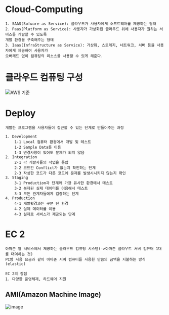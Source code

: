 # Cloud-Computing

    1. SAAS(Sofware as Service): 클라우드가 사용자에게 소프트웨어를 제공하는 형태
    2. Paas(Platform as Service): 사용자가 가상화된 클라우드 위에 사용자가 원하는 서비스를 개발할 수 있도록
    개발 환경을 구축해주는 형태
    3. Iaas(InfraStructure as Service): 가상화, 스토레지, 네트워크, 서버 등을 사용자에게 제공하여 사용자가
    오버헤드 없이 컴퓨팅의 리소스를 사용할 수 있게 해준다.

#  클라우드 컴퓨팅 구성
![AWS 기준](https://user-images.githubusercontent.com/65396939/205218379-5cc35a62-3ea8-4735-a110-bc5696172cf9.png)
 
 
 # Deploy
    개발한 프로그램을 사용자들이 접근할 수 있는 단계로 만들어주는 과정
    
    1. Development
        1-1 Local 컴퓨터 환경에서 개발 및 테스트
        1-2 Sample Data를 이용
        1-3 변경사항이 있어도 문제가 되지 않음
    2. Integration
        2-1 각 개발자들의 작업을 통합
        2-2 코드간 Conflict가 없는지 확인하는 단계
        2-3 작성한 코드가 다른 코드에 문제를 발생시시키지 않는지 확인
    3. Staging
        3-1 Production과 단계와 가장 유사한 환경에서 테스트
        3-2 복제된 실제 데이터를 이용해서 테스트
        3-3 모든 관계자들에게 검증하는 단계
    4. Production
        4-1 개발황경과는 구분 된 환경
        4-2 실제 데이터를 이용
        4-3 실제로 서비스가 제공되는 단계


 # EC 2
    아마존 웹 서비스에서 제공하는 클라우드 컴퓨팅 시스템(->아마존 클라우트 서버 컴퓨터 1대를 대여하는 것)
    PC방 사용 요금과 같이 아마존 서버 컴퓨터를 사용한 만큼의 금액을 지불하는 방식(elastic)
    
    EC 2의 장점
    1. 다양한 운영체제, 하드웨어 지원
    
  ## AMI(Amazon Machine Image)
  ![image](https://user-images.githubusercontent.com/65396939/205220395-cbc14854-e944-406e-8488-2b6af3d73fb0.png)

  
